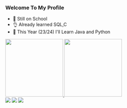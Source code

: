 ### Welcome To My Profile 


- 🔭 Still on School
- 👌 Already learned SQL,C
- 🌱 This Year (23/24) I'll Learn Java and Python

<div>
<a href="https://linkfly.com/guttojss"> 
<img height="180em" src="https://github-readme-stats.vercel.app/api?username=guttojss&show_icons=true&theme=dracula"/>
<img height="180em" src="https://github-readme-stats.vercel.app/api/top-langs/?username=guttojss&layout=compact&langs_count=16&theme=dracula"/>
  </div>
<div>
  <a href="https://instagram.com/guttojss_tfg/" target="_blank"><img src="https://img.shields.io/badge/-Instagram-%23E4405F?style=for-the-badge&logo=instagram&logoColor=white" target="_blank"></a>
  <a href="https://www.twitch.tv/guttojss" target="_blank"><img src="https://img.shields.io/badge/Twitch-9146FF?style=for-the-badge&logo=twitch&logoColor=white" target="_blank"></a>
  <a href = "mailto:guttojsstfg@gmail.com"><img src="https://img.shields.io/badge/-Gmail-%23333?style=for-the-badge&logo=gmail&logoColor=white" target="_blank"></a>
</div>
